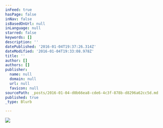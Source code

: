 ```yaml
---
inFeed: true
hasPage: false
inNav: false
isBasedOnUrl: null
inLanguage: null
starred: false
keywords: []
description: ''
datePublished: '2016-01-04T19:37:26.314Z'
dateModified: '2016-01-04T19:33:08.978Z'
title: ''
author: []
authors: []
publisher:
  name: null
  domain: null
  url: null
  favicon: null
sourcePath: _posts/2016-01-04-d0b66ea8-cde6-4c3f-878b-d8296a62cc5d.md
published: true
_type: Blurb

---
```

![](https://the-grid-user-content.s3-us-west-2.amazonaws.com/42803b1e-75be-442d-9b98-75eda0bd47db.jpg)